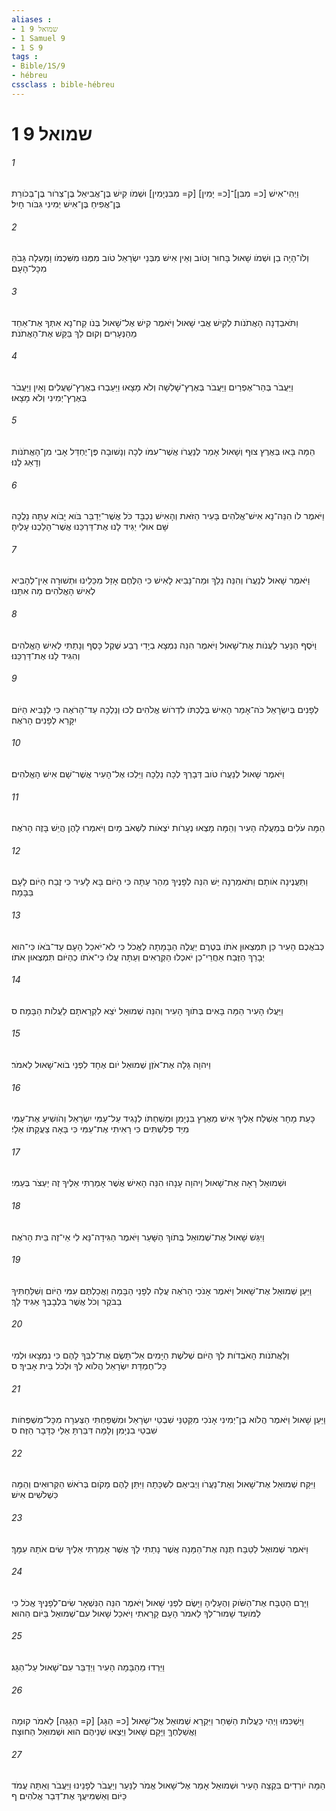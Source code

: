 ```yaml
---
aliases : 
- 1 שמואל 9
- 1 Samuel 9
- 1 S 9
tags : 
- Bible/1S/9
- hébreu
cssclass : bible-hébreu
---
```


# 1 שמואל 9

###### 1
וַיְהִי־אִישׁ [כ= מִבִּן]־[כ= יָמִין] [ק= מִבִּנְיָמִין] וּשְׁמֹו קִישׁ בֶּן־אֲבִיאֵל בֶּן־צְרֹור בֶּן־בְּכֹורַת בֶּן־אֲפִיחַ בֶּן־אִישׁ יְמִינִי גִּבֹּור חָיִל׃
###### 2
וְלֹו־הָיָה בֵן וּשְׁמֹו שָׁאוּל בָּחוּר וָטֹוב וְאֵין אִישׁ מִבְּנֵי יִשְׂרָאֵל טֹוב מִמֶּנּוּ מִשִּׁכְמֹו וָמַעְלָה גָּבֹהַּ מִכָּל־הָעָם׃
###### 3
וַתֹּאבַדְנָה הָאֲתֹנֹות לְקִישׁ אֲבִי שָׁאוּל וַיֹּאמֶר קִישׁ אֶל־שָׁאוּל בְּנֹו קַח־נָא אִתְּךָ אֶת־אַחַד מֵהַנְּעָרִים וְקוּם לֵךְ בַּקֵּשׁ אֶת־הָאֲתֹנֹת׃
###### 4
וַיַּעֲבֹר בְּהַר־אֶפְרַיִם וַיַּעֲבֹר בְּאֶרֶץ־שָׁלִשָׁה וְלֹא מָצָאוּ וַיַּעַבְרוּ בְאֶרֶץ־שַׁעֲלִים וָאַיִן וַיַּעֲבֹר בְּאֶרֶץ־יְמִינִי וְלֹא מָצָאוּ׃
###### 5
הֵמָּה בָּאוּ בְּאֶרֶץ צוּף וְשָׁאוּל אָמַר לְנַעֲרֹו אֲשֶׁר־עִמֹּו לְכָה וְנָשׁוּבָה פֶּן־יֶחְדַּל אָבִי מִן־הָאֲתֹנֹות וְדָאַג לָנוּ׃
###### 6
וַיֹּאמֶר לֹו הִנֵּה־נָא אִישׁ־אֱלֹהִים בָּעִיר הַזֹּאת וְהָאִישׁ נִכְבָּד כֹּל אֲשֶׁר־יְדַבֵּר בֹּוא יָבֹוא עַתָּה נֵלֲכָה שָּׁם אוּלַי יַגִּיד לָנוּ אֶת־דַּרְכֵּנוּ אֲשֶׁר־הָלַכְנוּ עָלֶיהָ׃
###### 7
וַיֹּאמֶר שָׁאוּל לְנַעֲרֹו וְהִנֵּה נֵלֵךְ וּמַה־נָּבִיא לָאִישׁ כִּי הַלֶּחֶם אָזַל מִכֵּלֵינוּ וּתְשׁוּרָה אֵין־לְהָבִיא לְאִישׁ הָאֱלֹהִים מָה אִתָּנוּ׃
###### 8
וַיֹּסֶף הַנַּעַר לַעֲנֹות אֶת־שָׁאוּל וַיֹּאמֶר הִנֵּה נִמְצָא בְיָדִי רֶבַע שֶׁקֶל כָּסֶף וְנָתַתִּי לְאִישׁ הָאֱלֹהִים וְהִגִּיד לָנוּ אֶת־דַּרְכֵּנוּ׃
###### 9
לְפָנִים בְּיִשְׂרָאֵל כֹּה־אָמַר הָאִישׁ בְּלֶכְתֹּו לִדְרֹושׁ אֱלֹהִים לְכוּ וְנֵלְכָה עַד־הָרֹאֶה כִּי לַנָּבִיא הַיֹּום יִקָּרֵא לְפָנִים הָרֹאֶה׃
###### 10
וַיֹּאמֶר שָׁאוּל לְנַעֲרֹו טֹוב דְּבָרְךָ לְכָה נֵלֵכָה וַיֵּלְכוּ אֶל־הָעִיר אֲשֶׁר־שָׁם אִישׁ הָאֱלֹהִים׃
###### 11
הֵמָּה עֹלִים בְּמַעֲלֵה הָעִיר וְהֵמָּה מָצְאוּ נְעָרֹות יֹצְאֹות לִשְׁאֹב מָיִם וַיֹּאמְרוּ לָהֶן הֲיֵשׁ בָּזֶה הָרֹאֶה׃
###### 12
וַתַּעֲנֶינָה אֹותָם וַתֹּאמַרְנָה יֵּשׁ הִנֵּה לְפָנֶיךָ מַהֵר עַתָּה כִּי הַיֹּום בָּא לָעִיר כִּי זֶבַח הַיֹּום לָעָם בַּבָּמָה׃
###### 13
כְּבֹאֲכֶם הָעִיר כֵּן תִּמְצְאוּן אֹתֹו בְּטֶרֶם יַעֲלֶה הַבָּמָתָה לֶאֱכֹל כִּי לֹא־יֹאכַל הָעָם עַד־בֹּאֹו כִּי־הוּא יְבָרֵךְ הַזֶּבַח אַחֲרֵי־כֵן יֹאכְלוּ הַקְּרֻאִים וְעַתָּה עֲלוּ כִּי־אֹתֹו כְהַיֹּום תִּמְצְאוּן אֹתֹו׃
###### 14
וַיַּעֲלוּ הָעִיר הֵמָּה בָּאִים בְּתֹוךְ הָעִיר וְהִנֵּה שְׁמוּאֵל יֹצֵא לִקְרָאתָם לַעֲלֹות הַבָּמָה׃ ס
###### 15
וַיהוָה גָּלָה אֶת־אֹזֶן שְׁמוּאֵל יֹום אֶחָד לִפְנֵי בֹוא־שָׁאוּל לֵאמֹר׃
###### 16
כָּעֵת מָחָר אֶשְׁלַח אֵלֶיךָ אִישׁ מֵאֶרֶץ בִּנְיָמִן וּמְשַׁחְתֹּו לְנָגִיד עַל־עַמִּי יִשְׂרָאֵל וְהֹושִׁיעַ אֶת־עַמִּי מִיַּד פְּלִשְׁתִּים כִּי רָאִיתִי אֶת־עַמִּי כִּי בָּאָה צַעֲקָתֹו אֵלָי׃
###### 17
וּשְׁמוּאֵל רָאָה אֶת־שָׁאוּל וַיהוָה עָנָהוּ הִנֵּה הָאִישׁ אֲשֶׁר אָמַרְתִּי אֵלֶיךָ זֶה יַעְצֹר בְּעַמִּי׃
###### 18
וַיִּגַּשׁ שָׁאוּל אֶת־שְׁמוּאֵל בְּתֹוךְ הַשָּׁעַר וַיֹּאמֶר הַגִּידָה־נָּא לִי אֵי־זֶה בֵּית הָרֹאֶה׃
###### 19
וַיַּעַן שְׁמוּאֵל אֶת־שָׁאוּל וַיֹּאמֶר אָנֹכִי הָרֹאֶה עֲלֵה לְפָנַי הַבָּמָה וַאֲכַלְתֶּם עִמִּי הַיֹּום וְשִׁלַּחְתִּיךָ בַבֹּקֶר וְכֹל אֲשֶׁר בִּלְבָבְךָ אַגִּיד לָךְ׃
###### 20
וְלָאֲתֹנֹות הָאֹבְדֹות לְךָ הַיֹּום שְׁלֹשֶׁת הַיָּמִים אַל־תָּשֶׂם אֶת־לִבְּךָ לָהֶם כִּי נִמְצָאוּ וּלְמִי כָּל־חֶמְדַּת יִשְׂרָאֵל הֲלֹוא לְךָ וּלְכֹל בֵּית אָבִיךָ׃ ס
###### 21
וַיַּעַן שָׁאוּל וַיֹּאמֶר הֲלֹוא בֶן־יְמִינִי אָנֹכִי מִקַּטַנֵּי שִׁבְטֵי יִשְׂרָאֵל וּמִשְׁפַּחְתִּי הַצְּעִרָה מִכָּל־מִשְׁפְּחֹות שִׁבְטֵי בִנְיָמִן וְלָמָּה דִּבַּרְתָּ אֵלַי כַּדָּבָר הַזֶּה׃ ס
###### 22
וַיִּקַּח שְׁמוּאֵל אֶת־שָׁאוּל וְאֶת־נַעֲרֹו וַיְבִיאֵם לִשְׁכָּתָה וַיִּתֵּן לָהֶם מָקֹום בְּרֹאשׁ הַקְּרוּאִים וְהֵמָּה כִּשְׁלֹשִׁים אִישׁ׃
###### 23
וַיֹּאמֶר שְׁמוּאֵל לַטַּבָּח תְּנָה אֶת־הַמָּנָה אֲשֶׁר נָתַתִּי לָךְ אֲשֶׁר אָמַרְתִּי אֵלֶיךָ שִׂים אֹתָהּ עִמָּךְ׃
###### 24
וַיָּרֶם הַטַּבָּח אֶת־הַשֹּׁוק וְהֶעָלֶיהָ וַיָּשֶׂם לִפְנֵי שָׁאוּל וַיֹּאמֶר הִנֵּה הַנִּשְׁאָר שִׂים־לְפָנֶיךָ אֱכֹל כִּי לַמֹּועֵד שָׁמוּר־לְךָ לֵאמֹר הָעָם קָרָאתִי וַיֹּאכַל שָׁאוּל עִם־שְׁמוּאֵל בַּיֹּום הַהוּא׃
###### 25
וַיֵּרְדוּ מֵהַבָּמָה הָעִיר וַיְדַבֵּר עִם־שָׁאוּל עַל־הַגָּג׃
###### 26
וַיַּשְׁכִּמוּ וַיְהִי כַּעֲלֹות הַשַּׁחַר וַיִּקְרָא שְׁמוּאֵל אֶל־שָׁאוּל [כ= הַגָּג] [ק= הַגָּגָה] לֵאמֹר קוּמָה וַאֲשַׁלְּחֶךָּ וַיָּקָם שָׁאוּל וַיֵּצְאוּ שְׁנֵיהֶם הוּא וּשְׁמוּאֵל הַחוּצָה׃
###### 27
הֵמָּה יֹורְדִים בִּקְצֵה הָעִיר וּשְׁמוּאֵל אָמַר אֶל־שָׁאוּל אֱמֹר לַנַּעַר וְיַעֲבֹר לְפָנֵינוּ וַיַּעֲבֹר וְאַתָּה עֲמֹד כַּיֹּום וְאַשְׁמִיעֲךָ אֶת־דְּבַר אֱלֹהִים׃ ף
